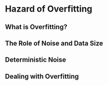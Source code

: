 # Hazard of Overfitting

## What is Overfitting?

## The Role of Noise and Data Size

## Deterministic Noise

## Dealing with Overfitting
